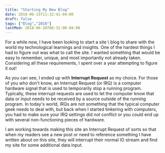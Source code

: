 ```yaml
---
title: "Starting My New Blog"
date: 2018-06-15T11:32:41-04:00
draft: false
tags: ["Blog","2018"]
lastMod: 2018-06-26T08:32:00-04:00
---
```


For a while now, I have been looking to start a site \ blog to share with the world my technological learnings and insights.
One of the hardest things I had to figure out was what to call the site.
I wanted something that would be easy to remember, unique, and most importantly not already taken.
Considering all these requirements, I spent over a year attempting to figure it out!

<!--more-->

As you can see, I ended up with __Interrupt Request__ as my choice.
For those of you who don't know, an Interrupt Request (or IRQ) is a computer hardware signal that is used to temporarily stop a running program.
Typically, these interrupt requests are used to let the computer know that data or input needs to be received by a source outside of the running program.
In today's world, IRQs are not something that the typical computer geek needs to deal with, but back when I started tinkering with computers, you had to make sure your IRQ settings did not conflict or you could end up with several non-functioning pieces of hardware.

I am working towards making this site an Interrupt Request of sorts so that when my readers see a new post or need to reference something I have written about on this site, they will interrupt their normal IO stream and find my site for some additional data input.
